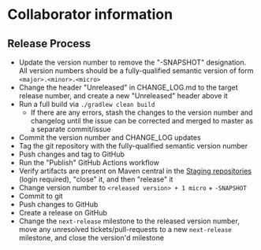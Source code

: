 # Collaborator information

## Release Process

* Update the version number to remove the "-SNAPSHOT" designation. All version numbers should be a fully-qualified semantic version of form `<major>.<minor>.<micro>`
* Change the header "Unreleased" in CHANGE_LOG.md to the target release number, and create a new "Unreleased" header above it
* Run a full build via `./gradlew clean build`
  * If there are any errors, stash the changes to the version number and changelog until the issue can be corrected and merged to master as a separate commit/issue
* Commit the version number and CHANGE_LOG updates
* Tag the git repository with the fully-qualified semantic version number
* Push changes and tag to GitHub
* Run the "Publish" GitHub Actions workflow
* Verify artifacts are present on Maven central in the [Staging repositories](https://oss.sonatype.org/#stagingRepositories) (login required), "close" it, and then "release" it
* Change version number to `<released version> + 1 micro` + `-SNAPSHOT`
* Commit to git
* Push changes to GitHub
* Create a release on GitHub
* Change the `next-release` milestone to the released version number, move any unresolved tickets/pull-requests to a new `next-release` milestone, and close the version'd milestone
